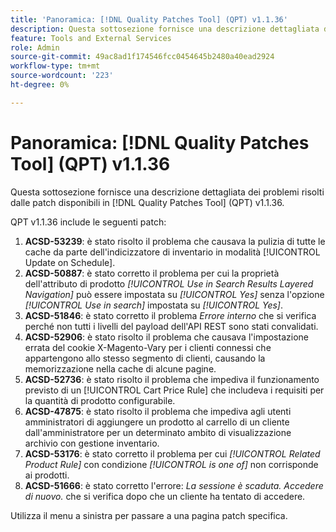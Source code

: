 ```yaml
---
title: 'Panoramica: [!DNL Quality Patches Tool] (QPT) v1.1.36'
description: Questa sottosezione fornisce una descrizione dettagliata dei problemi risolti dalle patch disponibili in  [!DNL Quality Patches Tool] (QPT) v1.1.36.
feature: Tools and External Services
role: Admin
source-git-commit: 49ac8ad1f174546fcc0454645b2480a40ead2924
workflow-type: tm+mt
source-wordcount: '223'
ht-degree: 0%

---
```


# Panoramica: [!DNL Quality Patches Tool] (QPT) v1.1.36

Questa sottosezione fornisce una descrizione dettagliata dei problemi risolti dalle patch disponibili in [!DNL Quality Patches Tool] (QPT) v1.1.36.

QPT v1.1.36 include le seguenti patch:

1. **ACSD-53239**: è stato risolto il problema che causava la pulizia di tutte le cache da parte dell&#39;indicizzatore di inventario in modalità [!UICONTROL Update on Schedule].
1. **ACSD-50887**: è stato corretto il problema per cui la proprietà dell&#39;attributo di prodotto *[!UICONTROL Use in Search Results Layered Navigation]* può essere impostata su *[!UICONTROL Yes]* senza l&#39;opzione *[!UICONTROL Use in search]* impostata su *[!UICONTROL Yes]*.
1. **ACSD-51846**: è stato corretto il problema *Errore interno* che si verifica perché non tutti i livelli del payload dell&#39;API REST sono stati convalidati.
1. **ACSD-52906**: è stato risolto il problema che causava l&#39;impostazione errata del cookie X-Magento-Vary per i clienti connessi che appartengono allo stesso segmento di clienti, causando la memorizzazione nella cache di alcune pagine.
1. **ACSD-52736**: è stato risolto il problema che impediva il funzionamento previsto di un [!UICONTROL Cart Price Rule] che includeva i requisiti per la quantità di prodotto configurabile.
1. **ACSD-47875**: è stato risolto il problema che impediva agli utenti amministratori di aggiungere un prodotto al carrello di un cliente dall&#39;amministratore per un determinato ambito di visualizzazione archivio con gestione inventario.
1. **ACSD-53176**: è stato corretto il problema per cui *[!UICONTROL Related Product Rule]* con condizione *[!UICONTROL is one of]* non corrisponde ai prodotti.
1. **ACSD-51666**: è stato corretto l&#39;errore: *La sessione è scaduta. Accedere di nuovo.* che si verifica dopo che un cliente ha tentato di accedere.

Utilizza il menu a sinistra per passare a una pagina patch specifica.
